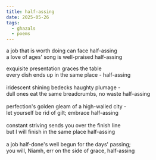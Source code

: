 ```yaml
---
title: half-assing
date: 2025-05-26
tags:
  - ghazals
  - poems
---
```

a job that is worth doing can face half-assing<br>
a love of ages' song is well-praised half-assing<br>

exquisite presentation graces the table<br>
every dish ends up in the same place - half-assing<br>
<br>
iridescent shining bedecks haughty plumage - <br>
dull ones eat the same breadcrumbs, no waste half-assing<br>
<br>
perfection's golden gleam of a high-walled city -<br>
let yourself be rid of gilt; embrace half-assing<br>
<br>
constant striving sends you over the finish line<br>
but I will finish in the same place half-assing<br>
<br>
a job half-done's well begun for the days' passing;<br>
you will, Niamh, err on the side of grace, half-assing